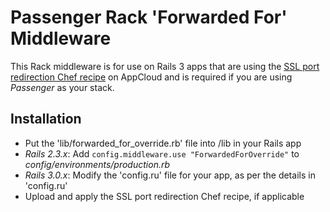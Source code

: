 # Passenger Rack 'Forwarded For' Middleware

This Rack middleware is for use on Rails 3 apps that are using the [SSL port redirection Chef recipe](http://github.com/tjl2/ssl_port_redirect) on AppCloud and is required if you are using *Passenger* as your stack.

## Installation

* Put the 'lib/forwarded_for_override.rb' file into /lib in your Rails app
* *Rails 2.3.x*: Add `config.middleware.use "ForwardedForOverride"` to _config/environments/production.rb_
* *Rails 3.0.x*: Modify the 'config.ru' file for your app, as per the details in 'config.ru'
* Upload and apply the SSL port redirection Chef recipe, if applicable
